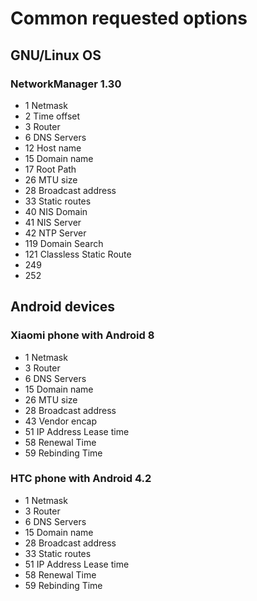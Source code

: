 # Common requested options

## GNU/Linux OS

### NetworkManager 1.30

-   1 Netmask
-   2 Time offset
-   3 Router
-   6 DNS Servers
-  12 Host name
-  15 Domain name
-  17 Root Path
-  26 MTU size
-  28 Broadcast address
-  33 Static routes
-  40 NIS Domain
-  41 NIS Server
-  42 NTP Server
- 119 Domain Search
- 121 Classless Static Route
- 249
- 252

## Android devices

### Xiaomi phone with Android 8

-   1 Netmask
-   3 Router
-   6 DNS Servers
-  15 Domain name
-  26 MTU size
-  28 Broadcast address
-  43 Vendor encap
-  51 IP Address Lease time
-  58 Renewal Time
-  59 Rebinding Time

### HTC phone with Android 4.2

-   1 Netmask
-   3 Router
-   6 DNS Servers
-  15 Domain name
-  28 Broadcast address
-  33 Static routes
-  51 IP Address Lease time
-  58 Renewal Time
-  59 Rebinding Time
